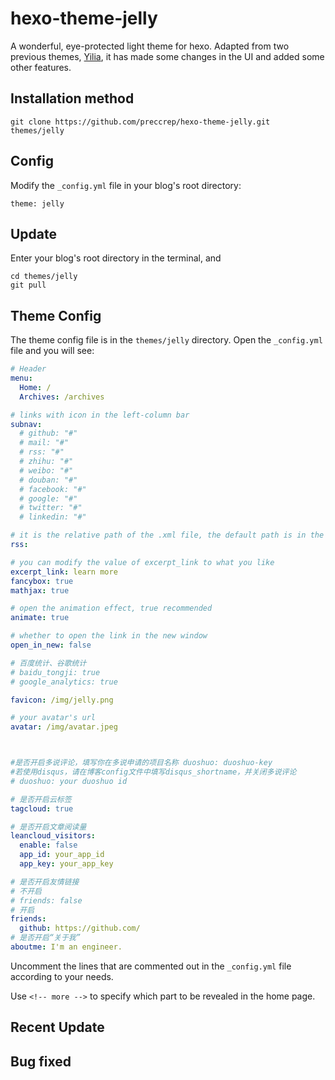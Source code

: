 # hexo-theme-jelly

 A wonderful, eye-protected light theme for hexo. Adapted from two previous themes, [Yilia](https://github.com/litten/hexo-theme-yilia), it has made some changes in the UI and added some other features.

 ## Installation method

 ```
 git clone https://github.com/preccrep/hexo-theme-jelly.git themes/jelly
 ```

## Config

Modify the `_config.yml` file in your blog's root directory:

```
theme: jelly
```

## Update

Enter your blog's root directory in the terminal, and

```
cd themes/jelly
git pull
```

## Theme Config

The theme config file is in the `themes/jelly` directory. Open the `_config.yml` file and you will see:

```yaml
# Header
menu:
  Home: /
  Archives: /archives

# links with icon in the left-column bar
subnav:
  # github: "#"
  # mail: "#"
  # rss: "#"
  # zhihu: "#"
  # weibo: "#"
  # douban: "#"
  # facebook: "#"
  # google: "#"
  # twitter: "#"
  # linkedin: "#"

# it is the relative path of the .xml file, the default path is in the source directory
rss:

# you can modify the value of excerpt_link to what you like
excerpt_link: learn more
fancybox: true
mathjax: true

# open the animation effect, true recommended
animate: true

# whether to open the link in the new window
open_in_new: false

# 百度统计、谷歌统计
# baidu_tongji: true
# google_analytics: true

favicon: /img/jelly.png

# your avatar's url
avatar: /img/avatar.jpeg



#是否开启多说评论，填写你在多说申请的项目名称 duoshuo: duoshuo-key
#若使用disqus，请在博客config文件中填写disqus_shortname，并关闭多说评论
# duoshuo: your duoshuo id

# 是否开启云标签
tagcloud: true

# 是否开启文章阅读量
leancloud_visitors:
  enable: false
  app_id: your_app_id
  app_key: your_app_key

# 是否开启友情链接
# 不开启
# friends: false
# 开启
friends:
  github: https://github.com/
# 是否开启“关于我”
aboutme: I'm an engineer.

```

Uncomment the lines that are commented out in the `_config.yml` file according to your needs.

Use `<!-- more -->` to specify which part to be revealed in the home page.

## Recent Update



## Bug fixed





